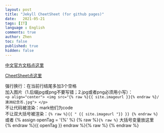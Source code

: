 ```yaml
---
layout: post
title: "Jekyll CheetSheet (for github pages)"
date:   2021-05-21
tags: [IT]
language : English
comments: true
author: Zhen
toc: false
published: true
hidden: false
---
```

[中文官方文档点这里](http://jekyllcn.com/docs/templates/)
<!-- more -->

[CheetSheet点这里](https://gist.github.com/JJediny/a466eed62cee30ad45e2)

强行换行：在当前行结尾多加3个空格   
加入图片（1.后缀jpg或png不要写错；2.jpg或者png必须用小写）：    
`<p align="center"> <img src="{% raw %}{{ site.imageurl }}{% endraw %}/澳洲纪念币.jpg"> </p>`    
不让代码被渲染：mark他们为code   
不让双大括号被渲染：`{% raw %}{{ " {{ site.imageurl "}} }} {% endraw %}`或者
{%  assign  openTag  =  '{%'  %}  {%  raw  %}`{% raw %}` 大括号变量放这里 {%  endraw  %}{{  openTag  }} endraw %}{%  raw  %}  {%  endraw  %}



<!--stackedit_data:
eyJoaXN0b3J5IjpbNTY4MTY4NDU2LDEzNzc3MTE3NDQsODY0OD
AzMDUxLC0yMDk1NDY1NjYsNDI0MDMxNzU0LDIwODAzODQ5NTcs
MTcyNjQ1MDUwNSwxOTQxNjY2MzU5LC0zMTg4MjA5ODksLTEzNT
MxODQzMzUsMTU3NzQxNDc5MiwtMjAzNzE2MjcyOCwtMjEzMTk4
MDAxOSwtMTE3NjIzNjU5NiwtMjExMjg1NzU2MiwzMjI4OTU5Nj
ksLTcyMDg2MzQ0NSwtOTgyOTY5NzE3LDExNDAxOTAzOTgsLTcy
OTMyODMxM119
-->